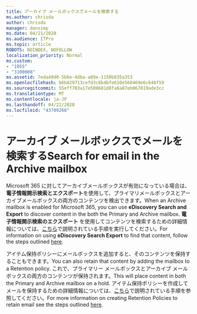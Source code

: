 ```yaml
---
title: アーカイブ メールボックスでメールを検索する
ms.author: chrisda
author: chrisda
manager: dansimp
ms.date: 04/21/2020
ms.audience: ITPro
ms.topic: article
ROBOTS: NOINDEX, NOFOLLOW
localization_priority: Normal
ms.custom:
- "1055"
- "3100008"
ms.assetid: 7eda49d0-5b6e-4dba-a89e-1150b835a353
ms.openlocfilehash: b6b829713cefd3c8b4bfe610e560469e6c646f59
ms.sourcegitcommit: 55eff703a17e500681d8fa6a87eb067019ade3cc
ms.translationtype: MT
ms.contentlocale: ja-JP
ms.lasthandoff: 04/22/2020
ms.locfileid: "43709268"
---
```

# <a name="search-for-email-in-the-archive-mailbox"></a><span data-ttu-id="b2059-102">アーカイブ メールボックスでメールを検索する</span><span class="sxs-lookup"><span data-stu-id="b2059-102">Search for email in the Archive mailbox</span></span>

<span data-ttu-id="b2059-103">Microsoft 365 に対してアーカイブメールボックスが有効になっている場合は、**電子情報開示検索とエクスポート**を使用して、プライマリメールボックスとアーカイブメールボックスの両方のコンテンツを検出できます。</span><span class="sxs-lookup"><span data-stu-id="b2059-103">When an Archive mailbox is enabled for Microsoft 365, you can use **eDiscovery Search and Export** to discover content in the both the Primary and Archive mailbox.</span></span> <span data-ttu-id="b2059-104">**電子情報開示検索のエクスポート** を使用してコンテンツを検索するための詳細情報については、[こちら](https://docs.microsoft.com/office365/securitycompliance/export-search-results)で説明されている手順を実行してください。</span><span class="sxs-lookup"><span data-stu-id="b2059-104">For information on using **eDiscovery Search Export** to find that content, follow the steps outlined [here](https://docs.microsoft.com/office365/securitycompliance/export-search-results).</span></span>
  
<span data-ttu-id="b2059-105">アイテム保持ポリシーにメールボックスを追加すると、そのコンテンツを保持することもできます。</span><span class="sxs-lookup"><span data-stu-id="b2059-105">You can also retain that content by adding the mailbox to a Retention policy.</span></span> <span data-ttu-id="b2059-106">これで、プライマリー メールボックスとアーカイブ メールボックスの両方のコンテンツが保持されます。</span><span class="sxs-lookup"><span data-stu-id="b2059-106">This will place content in both the Primary and Archive mailbox on a hold.</span></span> <span data-ttu-id="b2059-107">アイテム保持ポリシーを作成してメールを保持するための詳細情報については、[こちら](https://docs.microsoft.com/Office365/securitycompliance/retention-policies)で説明されている手順を参照してください。</span><span class="sxs-lookup"><span data-stu-id="b2059-107">For more information on creating Retention Policies to retain email see the steps outlined [here](https://docs.microsoft.com/Office365/securitycompliance/retention-policies).</span></span>
  